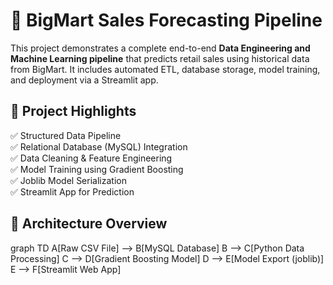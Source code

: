 # 🛒 BigMart Sales Forecasting Pipeline

This project demonstrates a complete end-to-end **Data Engineering and Machine Learning pipeline** that predicts retail sales using historical data from BigMart. It includes automated ETL, database storage, model training, and deployment via a Streamlit app.



## 🚀 Project Highlights

✅ Structured Data Pipeline  
✅ Relational Database (MySQL) Integration  
✅ Data Cleaning & Feature Engineering  
✅ Model Training using Gradient Boosting  
✅ Joblib Model Serialization  
✅ Streamlit App for Prediction  



## 🧱 Architecture Overview


graph TD
  A[Raw CSV File] --> B[MySQL Database]
  B --> C[Python Data Processing]
  C --> D[Gradient Boosting Model]
  D --> E[Model Export (joblib)]
  E --> F[Streamlit Web App]
